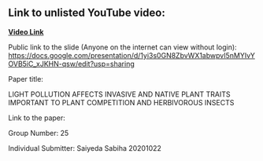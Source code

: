 ## Link to unlisted YouTube video:
<a href="https://youtu.be/9PbVzX2nUnI"> <b>Video Link</b></a>

Public link to the slide (Anyone on the internet can view without login):
https://docs.google.com/presentation/d/1yi3s0GN8ZbvWX1abwpvI5nMYIvYOVB5iC_xJKHN-qsw/edit?usp=sharing

Paper title:

LIGHT POLLUTION AFFECTS INVASIVE AND NATIVE PLANT TRAITS IMPORTANT TO PLANT COMPETITION AND HERBIVOROUS INSECTS



Link to the paper: 




Group Number:
25

Individual Submitter: Saiyeda Sabiha
20201022 